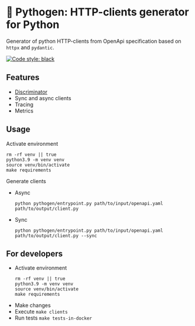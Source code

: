 # 🧬 Pythogen: HTTP-clients generator for Python
Generator of python HTTP-clients from OpenApi specification based on `httpx` and `pydantic`.

[![Code style: black](https://img.shields.io/badge/code%20style-black-000000.svg)](https://github.com/psf/black)


## Features
- [Discriminator](/docs/discriminator.md)
- Sync and async clients
- Tracing
- Metrics

## Usage
Activate environment
```shell
rm -rf venv || true
python3.9 -m venv venv
source venv/bin/activate
make requirements
```
Generate clients
- Async
    ```shell
    python pythogen/entrypoint.py path/to/input/openapi.yaml path/to/output/client.py
    ```
- Sync
    ```shell
    python pythogen/entrypoint.py path/to/input/openapi.yaml path/to/output/client.py --sync
    ```

## For developers
- Activate environment
    ```shell
    rm -rf venv || true
    python3.9 -m venv venv
    source venv/bin/activate
    make requirements
    ```
- Make changes
- Execute `make clients`
- Run tests `make tests-in-docker`
